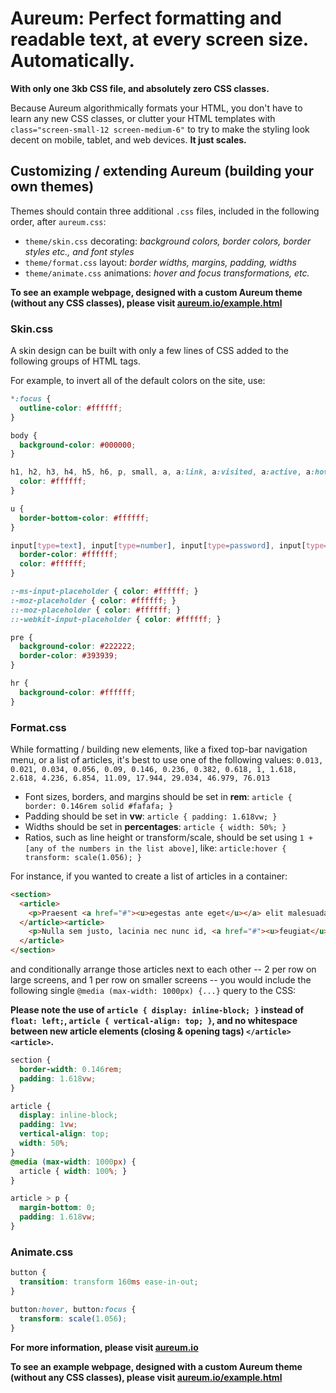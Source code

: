 # Aureum: Perfect formatting and readable text, at every screen size. Automatically.

**With only one 3kb CSS file, and absolutely zero CSS classes.**

Because Aureum algorithmically formats your HTML, you don't have to learn any new CSS classes, or clutter your HTML templates with `class="screen-small-12 screen-medium-6"` to try to make the styling look decent on mobile, tablet, and web devices. **It just scales.**

## Customizing / extending Aureum (building your own themes)

Themes should contain three additional `.css` files, included in the following order, after `aureum.css`:
- `theme/skin.css` decorating: *background colors, border colors, border styles etc., and font styles*
- `theme/format.css` layout: *border widths, margins, padding, widths*
- `theme/animate.css` animations: *hover and focus transformations, etc.*

**To see an example webpage, designed with a custom Aureum theme (without any CSS classes), please visit [aureum.io/example.html](https://aureum.io/example.html)**

### Skin.css

A skin design can be built with only a few lines of CSS added to the following groups of HTML tags.

For example, to invert all of the default colors on the site, use:

```css
*:focus {
  outline-color: #ffffff;
}

body {
  background-color: #000000;
}

h1, h2, h3, h4, h5, h6, p, small, a, a:link, a:visited, a:active, a:hover {
  color: #ffffff;
}

u {
  border-bottom-color: #ffffff;
}

input[type=text], input[type=number], input[type=password], input[type=date], input[type=file], input[type=email], input[type=search], textarea, select, button, label, pre {
  border-color: #ffffff;
  color: #ffffff;
}

:-ms-input-placeholder { color: #ffffff; }
:-moz-placeholder { color: #ffffff; }
::-moz-placeholder { color: #ffffff; }
::-webkit-input-placeholder { color: #ffffff; }

pre {
  background-color: #222222;
  border-color: #393939;
}

hr {
  background-color: #ffffff;
}
```

### Format.css

While formatting / building new elements, like a fixed top-bar navigation menu, or a list of articles, it's best to use one of the following values: `0.013, 0.021, 0.034, 0.056, 0.09, 0.146, 0.236, 0.382, 0.618, 1, 1.618, 2.618, 4.236, 6.854, 11.09, 17.944, 29.034, 46.979, 76.013`
- Font sizes, borders, and margins should be set in **rem**: `article { border: 0.146rem solid #fafafa; }`
- Padding should be set in **vw**: `article { padding: 1.618vw; }`
- Widths should be set in **percentages**: `article { width: 50%; }`
- Ratios, such as line height or transform/scale, should be set using `1 + [any of the numbers in the list above]`, like: `article:hover { transform: scale(1.056); }`

For instance, if you wanted to create a list of articles in a container:

```html
<section>
  <article>
    <p>Praesent <a href="#"><u>egestas ante eget</u></a> elit malesuada, a venenatis nulla tincidunt.</p>
  </article><article>
    <p>Nulla sem justo, lacinia nec nunc id, <a href="#"><u>feugiat</u></a> volutpat arcu.</p>
  </article>
</section>
```

and conditionally arrange those articles next to each other -- 2 per row on large screens, and 1 per row on smaller screens -- you would include the following single `@media (max-width: 1000px) {...}` query to the CSS:

**Please note the use of `article { display: inline-block; }` instead of `float: left;`, `article { vertical-align: top; }`, and no whitespace between new article elements (closing & opening tags) `</article><article>`.**

```css
section {
  border-width: 0.146rem;
  padding: 1.618vw;
}

article {
  display: inline-block;
  padding: 1vw;
  vertical-align: top;
  width: 50%;
}
@media (max-width: 1000px) {
  article { width: 100%; }
}

article > p {
  margin-bottom: 0;
  padding: 1.618vw;
}
```

### Animate.css

```css
button {
  transition: transform 160ms ease-in-out;
}

button:hover, button:focus {
  transform: scale(1.056);
}
```

**For more information, please visit [aureum.io](https://aureum.io)**

**To see an example webpage, designed with a custom Aureum theme (without any CSS classes), please visit [aureum.io/example.html](https://aureum.io/example.html)**